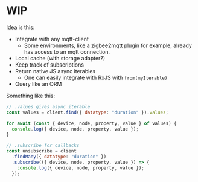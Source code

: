 # WIP

Idea is this:

- Integrate with any mqtt-client
  - Some environments, like a zigbee2mqtt plugin for example, already has access to an mqtt connection.
- Local cache (with storage adapter?)
- Keep track of subscriptions
- Return native JS async iterables
  - One can easily integrate with RxJS with `from(myIterable)`
- Query like an ORM

Something like this:

```javascript
// .values gives async iterable
const values = client.find({ datatype: "duration" }).values;

for await (const { device, node, property, value } of values) {
  console.log({ device, node, property, value });
}

// .subscribe for callbacks
const unsubscribe = client
  .findMany({ datatype: "duration" })
  .subscribe(({ device, node, property, value }) => {
    console.log({ device, node, property, value });
  });
```
